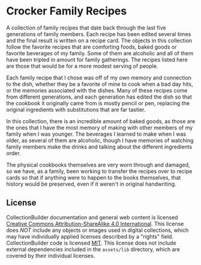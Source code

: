 # Crocker Family Recipes


A collection of family recipes that date back through the last five generations of family members. Each recipe has been edited several times and the final result is written on a recipe card. 
The objects in this collection follow the favorite recipes that are comforting foods, baked goods or favorite beverages of my family. Some of them are alcoholic and all of them have been tripled in amount for family gatherings. The recipes listed here are those that would be for a more modest serving of people. 

Each family recipe that I chose was off of my own memory and connection to the dish, whether they be a favorite of mine to cook when a bad day hits, or the memories associated with the dishes. Many of these recipes come from different generations, and each generation has edited the dish so that the cookbook it originally came from is mostly pencil or pen, replacing the original ingredients with substitutions that are far tastier. 

In this collection, there is an incredible amount of baked goods, as those are the ones that I have the most memory of making with other members of my family when I was younger. The beverages I learned to make when I was older, as several of them are alcoholic, though I have memories of watching family members make the drinks and talking about the different ingredients order. 

The physical cookbooks themselves are very worn through and damaged, so we have, as a family, been working to transfer the recipes over to recipe cards so that if anything were to happen to the books themselves, that history would be preserved, even if it weren't in original handwriting. 




## License

CollectionBuilder documentation and general web content is licensed [Creative Commons Attribution-ShareAlike 4.0 International](http://creativecommons.org/licenses/by-sa/4.0/). 
This license does *NOT* include any objects or images used in digital collections, which may have individually applied licenses described by a "rights" field.
CollectionBuilder code is licensed [MIT](https://github.com/CollectionBuilder/collectionbuilder-gh/blob/main/LICENSE). 
This license does not include external dependencies included in the `assets/lib` directory, which are covered by their individual licenses.
